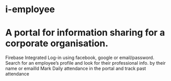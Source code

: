 # i-employee

# A portal for information sharing for a corporate organisation. 

Firebase Integrated
Log-in using facebook, google or email/password. 
Search for an employee’s profile and look for their professional info. by their name or emailId
Mark Daily attendance in the portal and track past attendance
